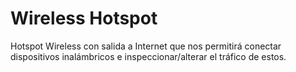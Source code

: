 # Wireless Hotspot
 Hotspot Wireless con salida a Internet que nos permitirá conectar dispositivos inalámbricos e inspeccionar/alterar el tráfico de estos.
